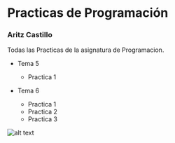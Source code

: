 # Practicas de Programación
### __Aritz Castillo__


Todas las Practicas de la asignatura de Programacion.
- Tema 5
    - Practica 1
	
- Tema 6
	- Practica 1
	- Practica 2
	- Practica 3

![alt text](https://www.egibide.org/file/2017/07/logo-vector-egibide-h-300x152.png)

